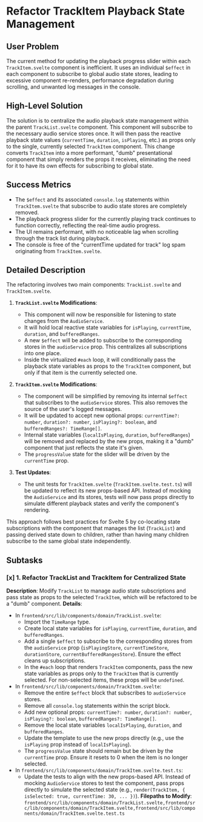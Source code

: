 <!-- AGENT_TASKS/refactor-track-item-state.md -->
# Refactor TrackItem Playback State Management

## User Problem
The current method for updating the playback progress slider within each `TrackItem.svelte` component is inefficient. It uses an individual `$effect` in each component to subscribe to global audio state stores, leading to excessive component re-renders, performance degradation during scrolling, and unwanted log messages in the console.

## High-Level Solution
The solution is to centralize the audio playback state management within the parent `TrackList.svelte` component. This component will subscribe to the necessary audio service stores once. It will then pass the reactive playback state values (`currentTime`, `duration`, `isPlaying`, etc.) as props only to the single, currently selected `TrackItem` component. This change converts `TrackItem` into a more performant, "dumb" presentational component that simply renders the props it receives, eliminating the need for it to have its own effects for subscribing to global state.

## Success Metrics
- The `$effect` and its associated `console.log` statements within `TrackItem.svelte` that subscribe to audio state stores are completely removed.
- The playback progress slider for the currently playing track continues to function correctly, reflecting the real-time audio progress.
- The UI remains performant, with no noticeable lag when scrolling through the track list during playback.
- The console is free of the "currentTime updated for track" log spam originating from `TrackItem.svelte`.

## Detailed Description
The refactoring involves two main components: `TrackList.svelte` and `TrackItem.svelte`.

1.  **`TrackList.svelte` Modifications**:
    -   This component will now be responsible for listening to state changes from the `AudioService`.
    -   It will hold local reactive state variables for `isPlaying`, `currentTime`, `duration`, and `bufferedRanges`.
    -   A new `$effect` will be added to subscribe to the corresponding stores in the `audioService` prop. This centralizes all subscriptions into one place.
    -   Inside the virtualized `#each` loop, it will conditionally pass the playback state variables as props to the `TrackItem` component, but only if that item is the currently selected one.

2.  **`TrackItem.svelte` Modifications**:
    -   The component will be simplified by removing its internal `$effect` that subscribes to the `audioService` stores. This also removes the source of the user's logged messages.
    -   It will be updated to accept new optional props: `currentTime?: number`, `duration?: number`, `isPlaying?: boolean`, and `bufferedRanges?: TimeRange[]`.
    -   Internal state variables (`localIsPlaying`, `duration`, `bufferedRanges`) will be removed and replaced by the new props, making it a "dumb" component that just reflects the state it's given.
    -   The `progressValue` state for the slider will be driven by the `currentTime` prop.

3.  **Test Updates**:
    -   The unit tests for `TrackItem.svelte` (`TrackItem.svelte.test.ts`) will be updated to reflect its new props-based API. Instead of mocking the `AudioService` and its stores, tests will now pass props directly to simulate different playback states and verify the component's rendering.

This approach follows best practices for Svelte 5 by co-locating state subscriptions with the component that manages the list (`TrackList`) and passing derived state down to children, rather than having many children subscribe to the same global state independently.

## Subtasks

### [x] 1. Refactor TrackList and TrackItem for Centralized State
**Description**: Modify `TrackList` to manage audio state subscriptions and pass state as props to the selected `TrackItem`, which will be refactored to be a "dumb" component.
**Details**:
- In `frontend/src/lib/components/domain/TrackList.svelte`:
    - Import the `TimeRange` type.
    - Create local state variables for `isPlaying`, `currentTime`, `duration`, and `bufferedRanges`.
    - Add a single `$effect` to subscribe to the corresponding stores from the `audioService` prop (`isPlayingStore`, `currentTimeStore`, `durationStore`, `currentBufferedRangesStore`). Ensure the effect cleans up subscriptions.
    - In the `#each` loop that renders `TrackItem` components, pass the new state variables as props only to the `TrackItem` that is currently selected. For non-selected items, these props will be `undefined`.
- In `frontend/src/lib/components/domain/TrackItem.svelte`:
    - Remove the entire `$effect` block that subscribes to `audioService` stores.
    - Remove all `console.log` statements within the script block.
    - Add new optional props: `currentTime?: number`, `duration?: number`, `isPlaying?: boolean`, `bufferedRanges?: TimeRange[]`.
    - Remove the local state variables `localIsPlaying`, `duration`, and `bufferedRanges`.
    - Update the template to use the new props directly (e.g., use the `isPlaying` prop instead of `localIsPlaying`).
    - The `progressValue` state should remain but be driven by the `currentTime` prop. Ensure it resets to 0 when the item is no longer selected.
- In `frontend/src/lib/components/domain/TrackItem.svelte.test.ts`:
    - Update the tests to align with the new props-based API. Instead of mocking `AudioService` stores to test the component, pass props directly to simulate the selected state (e.g., `render(TrackItem, { isSelected: true, currentTime: 30, ... })`).
**Filepaths to Modify**: `frontend/src/lib/components/domain/TrackList.svelte,frontend/src/lib/components/domain/TrackItem.svelte,frontend/src/lib/components/domain/TrackItem.svelte.test.ts`

